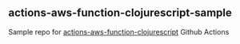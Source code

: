 ## actions-aws-function-clojurescript-sample

Sample repo for [actions-aws-function-clojurescript](https://github.com/alonch/actions-aws-function-clojurescript) Github Actions

